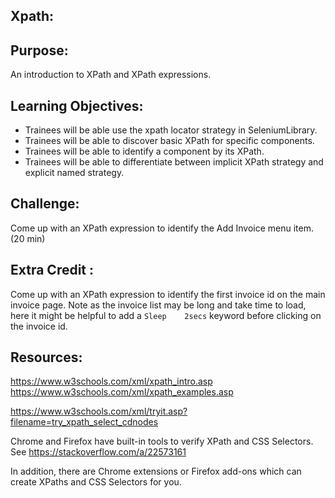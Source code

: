 ## Xpath:

## Purpose:
An introduction to XPath and XPath expressions. 

## Learning Objectives:

- Trainees will be able use the xpath locator strategy in SeleniumLibrary.
- Trainees will be able to discover basic XPath for specific components.
- Trainees will be able to identify a component by its XPath.
- Trainees will be able to differentiate between implicit XPath strategy and explicit named strategy.

## Challenge:
Come up with an XPath expression to identify the Add Invoice menu item. (20 min)

## Extra Credit :
Come up with an XPath expression to identify the first invoice id on the main invoice page. Note as the invoice list
may be long and take time to load, here it might be helpful to add a `Sleep    2secs` keyword before clicking on the
invoice id.

## Resources:

https://www.w3schools.com/xml/xpath_intro.asp
https://www.w3schools.com/xml/xpath_examples.asp

https://www.w3schools.com/xml/tryit.asp?filename=try_xpath_select_cdnodes

Chrome and Firefox have built-in tools to verify XPath and CSS Selectors. See https://stackoverflow.com/a/22573161

In addition, there are Chrome extensions or Firefox add-ons which can create XPaths and CSS Selectors for you.